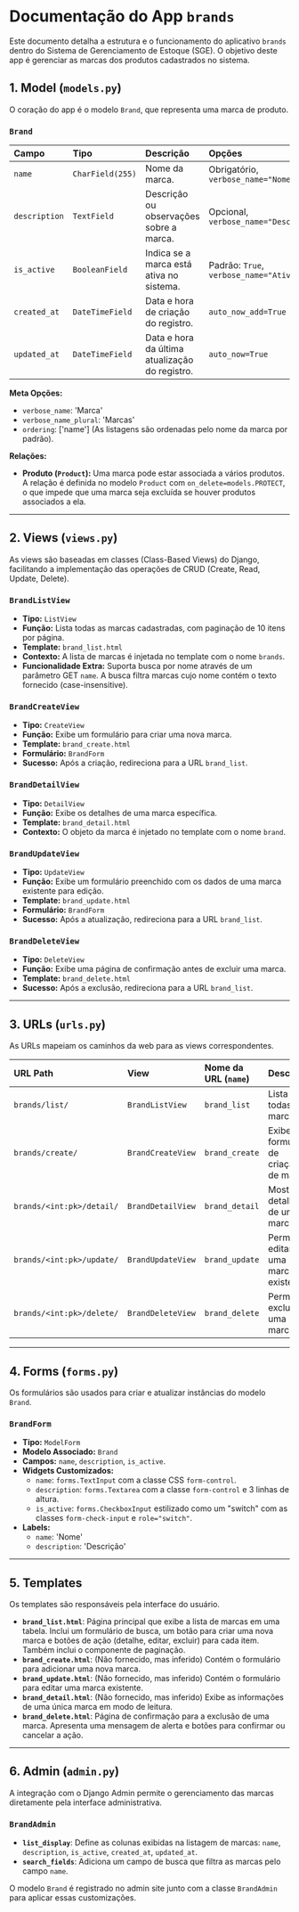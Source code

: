# Documentação do App `brands`

Este documento detalha a estrutura e o funcionamento do aplicativo `brands` dentro do Sistema de Gerenciamento de Estoque (SGE). O objetivo deste app é gerenciar as marcas dos produtos cadastrados no sistema.

## 1. Model (`models.py`)

O coração do app é o modelo `Brand`, que representa uma marca de produto.

### `Brand`

| Campo         | Tipo              | Descrição                                         | Opções                               |
| :------------ | :---------------- | :------------------------------------------------ | :----------------------------------- |
| `name`        | `CharField(255)`  | Nome da marca.                                    | Obrigatório, `verbose_name="Nome"`   |
| `description` | `TextField`       | Descrição ou observações sobre a marca.           | Opcional, `verbose_name="Descrição"` |
| `is_active`   | `BooleanField`    | Indica se a marca está ativa no sistema.          | Padrão: `True`, `verbose_name="Ativo"` |
| `created_at`  | `DateTimeField`   | Data e hora de criação do registro.               | `auto_now_add=True`                  |
| `updated_at`  | `DateTimeField`   | Data e hora da última atualização do registro.    | `auto_now=True`                      |

**Meta Opções:**
- `verbose_name`: 'Marca'
- `verbose_name_plural`: 'Marcas'
- `ordering`: ['name'] (As listagens são ordenadas pelo nome da marca por padrão).

**Relações:**
- **Produto (`Product`):** Uma marca pode estar associada a vários produtos. A relação é definida no modelo `Product` com `on_delete=models.PROTECT`, o que impede que uma marca seja excluída se houver produtos associados a ela.

---

## 2. Views (`views.py`)

As views são baseadas em classes (Class-Based Views) do Django, facilitando a implementação das operações de CRUD (Create, Read, Update, Delete).

### `BrandListView`
- **Tipo:** `ListView`
- **Função:** Lista todas as marcas cadastradas, com paginação de 10 itens por página.
- **Template:** `brand_list.html`
- **Contexto:** A lista de marcas é injetada no template com o nome `brands`.
- **Funcionalidade Extra:** Suporta busca por nome através de um parâmetro GET `name`. A busca filtra marcas cujo nome contém o texto fornecido (case-insensitive).

### `BrandCreateView`
- **Tipo:** `CreateView`
- **Função:** Exibe um formulário para criar uma nova marca.
- **Template:** `brand_create.html`
- **Formulário:** `BrandForm`
- **Sucesso:** Após a criação, redireciona para a URL `brand_list`.

### `BrandDetailView`
- **Tipo:** `DetailView`
- **Função:** Exibe os detalhes de uma marca específica.
- **Template:** `brand_detail.html`
- **Contexto:** O objeto da marca é injetado no template com o nome `brand`.

### `BrandUpdateView`
- **Tipo:** `UpdateView`
- **Função:** Exibe um formulário preenchido com os dados de uma marca existente para edição.
- **Template:** `brand_update.html`
- **Formulário:** `BrandForm`
- **Sucesso:** Após a atualização, redireciona para a URL `brand_list`.

### `BrandDeleteView`
- **Tipo:** `DeleteView`
- **Função:** Exibe uma página de confirmação antes de excluir uma marca.
- **Template:** `brand_delete.html`
- **Sucesso:** Após a exclusão, redireciona para a URL `brand_list`.

---

## 3. URLs (`urls.py`)

As URLs mapeiam os caminhos da web para as views correspondentes.

| URL Path                  | View                  | Nome da URL (`name`) | Descrição                               |
| :------------------------ | :-------------------- | :------------------- | :-------------------------------------- |
| `brands/list/`            | `BrandListView`       | `brand_list`         | Lista todas as marcas.                  |
| `brands/create/`          | `BrandCreateView`     | `brand_create`       | Exibe o formulário de criação de marca. |
| `brands/<int:pk>/detail/` | `BrandDetailView`     | `brand_detail`       | Mostra os detalhes de uma marca.        |
| `brands/<int:pk>/update/` | `BrandUpdateView`     | `brand_update`       | Permite editar uma marca existente.     |
| `brands/<int:pk>/delete/` | `BrandDeleteView`     | `brand_delete`       | Permite excluir uma marca.              |

---

## 4. Forms (`forms.py`)

Os formulários são usados para criar e atualizar instâncias do modelo `Brand`.

### `BrandForm`
- **Tipo:** `ModelForm`
- **Modelo Associado:** `Brand`
- **Campos:** `name`, `description`, `is_active`.
- **Widgets Customizados:**
  - `name`: `forms.TextInput` com a classe CSS `form-control`.
  - `description`: `forms.Textarea` com a classe `form-control` e 3 linhas de altura.
  - `is_active`: `forms.CheckboxInput` estilizado como um "switch" com as classes `form-check-input` e `role="switch"`.
- **Labels:**
  - `name`: 'Nome'
  - `description`: 'Descrição'

---

## 5. Templates

Os templates são responsáveis pela interface do usuário.

- **`brand_list.html`**: Página principal que exibe a lista de marcas em uma tabela. Inclui um formulário de busca, um botão para criar uma nova marca e botões de ação (detalhe, editar, excluir) para cada item. Também inclui o componente de paginação.
- **`brand_create.html`**: (Não fornecido, mas inferido) Contém o formulário para adicionar uma nova marca.
- **`brand_update.html`**: (Não fornecido, mas inferido) Contém o formulário para editar uma marca existente.
- **`brand_detail.html`**: (Não fornecido, mas inferido) Exibe as informações de uma única marca em modo de leitura.
- **`brand_delete.html`**: Página de confirmação para a exclusão de uma marca. Apresenta uma mensagem de alerta e botões para confirmar ou cancelar a ação.

---

## 6. Admin (`admin.py`)

A integração com o Django Admin permite o gerenciamento das marcas diretamente pela interface administrativa.

### `BrandAdmin`
- **`list_display`**: Define as colunas exibidas na listagem de marcas: `name`, `description`, `is_active`, `created_at`, `updated_at`.
- **`search_fields`**: Adiciona um campo de busca que filtra as marcas pelo campo `name`.

O modelo `Brand` é registrado no admin site junto com a classe `BrandAdmin` para aplicar essas customizações.

